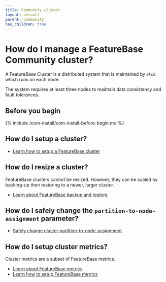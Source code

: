 ```yaml
---
title: Community cluster
layout: default
parent: Community
has_children: true
---
```


# How do I manage a FeatureBase Community cluster?

A FeatureBase Cluster is a distributed system that is maintained by `etcd` which runs on each node.

The system requires at least three nodes to maintain data consistency and fault tolerances. <!--from https://stackoverflowteams.com/c/molecula/questions/179-->

## Before you begin
{% include /com-install/com-install-before-begin.md %}

## How do I setup a cluster?

* [Learn how to setup a FeatureBase cluster](/docs/community/com-cluster/com-cluster-setup)

## How do I resize a cluster?

FeatureBase clusters cannot be resized. However, they can be scaled by backing-up then restoring to a newer, larger cluster.

* [Learn about FeatureBase backup and restore](/docs/community/com-backup/com-backup-home)

## How do I safely change the `partition-to-node-assignment` parameter?

* [Safely change cluster partition-to-node-assignment](/docs/community/com-cluster/com-cluster-change-partition-node)

## How do I setup cluster metrics?

Cluster metrics are a subset of FeatureBase metrics.

* [Learn about FeatureBase metrics](/docs/community/com-monitoring/com-monitoring-metrics-fb#cluster-metrics)
* [Learn how to setup FeatureBase metrics](/docs/community/com-monitoring/com-monitoring-runtime-enable)
